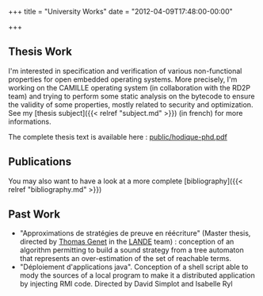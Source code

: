 +++
title = "University Works"
date = "2012-04-09T17:48:00-00:00"

+++

## Thesis Work

I'm interested in specification and verification of various non-functional
properties for open embedded operating systems.  More precisely, I'm working on
the CAMILLE operating system (in collaboration with the RD2P team) and trying
to perform some static analysis on the bytecode to ensure the validity of some
properties, mostly related to security and optimization. See my
[thesis subject]({{< relref "subject.md" >}}) (in french) for
more informations.

The complete thesis text is available here :
[public/hodique-phd.pdf](/media/public/hodique-phd.pdf)

## Publications

You may also want to have a look at a more complete
[bibliography]({{< relref "bibliography.md" >}})

## Past Work

* "Approximations de stratégies de preuve en réécriture" (Master thesis,
  directed by [Thomas Genet](http://www.irisa.fr/lande/genet/) in the
  [LANDE](http://www.irisa.fr/lande/) team) : conception of an algorithm
  permitting to build a sound strategy from a tree automaton that represents an
  over-estimation of the set of reachable terms.
* "Déploiement d'applications java". Conception of a shell script able to mody
  the sources of a local program to make it a distributed application by
  injecting RMI code. Directed by David Simplot and Isabelle Ryl
